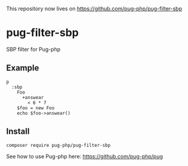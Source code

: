 This repository now lives on https://github.com/pug-php/pug-filter-sbp

# pug-filter-sbp
SBP filter for Pug-php

## Example
```pug
p
  :sbp
    Foo
      +answear
        < 6 * 7
    $foo = new Foo
    echo $foo->answear()
```

## Install

```shell
composer require pug-php/pug-filter-sbp
```

See how to use Pug-php here: https://github.com/pug-php/pug
